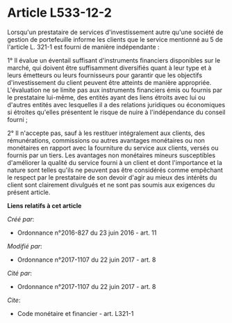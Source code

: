 # Article L533-12-2

Lorsqu'un prestataire de services d'investissement autre qu'une société de gestion de portefeuille informe les clients que le
service mentionné au 5 de l'article L. 321-1 est fourni de manière indépendante :

1° Il évalue un éventail suffisant d'instruments financiers disponibles sur le marché, qui doivent être suffisamment
diversifiés quant à leur type et à leurs émetteurs ou leurs fournisseurs pour garantir que les objectifs d'investissement du
client peuvent être atteints de manière appropriée. L'évaluation ne se limite pas aux instruments financiers émis ou fournis
par le prestataire lui-même, des entités ayant des liens étroits avec lui ou d'autres entités avec lesquelles il a des
relations juridiques ou économiques si étroites qu'elles présentent le risque de nuire à l'indépendance du conseil fourni ;

2° Il n'accepte pas, sauf à les restituer intégralement aux clients, des rémunérations, commissions ou autres avantages
monétaires ou non monétaires en rapport avec la fourniture du service aux clients, versés ou fournis par un tiers. Les
avantages non monétaires mineurs susceptibles d'améliorer la qualité du service fourni à un client et dont l'importance et la
nature sont telles qu'ils ne peuvent pas être considérés comme empêchant le respect par le prestataire de son devoir d'agir
au mieux des intérêts du client sont clairement divulgués et ne sont pas soumis aux exigences du présent article.

**Liens relatifs à cet article**

_Créé par_:

  - Ordonnance n°2016-827 du 23 juin 2016 - art. 11

_Modifié par_:

  - Ordonnance n°2017-1107 du 22 juin 2017 - art. 8

_Cité par_:

  - Ordonnance n°2017-1107 du 22 juin 2017 - art. 8

_Cite_:

  - Code monétaire et financier - art. L321-1
